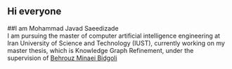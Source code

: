 ## Hi everyone
##I am Mohammad Javad Saeedizade<br>
I am pursuing the master of computer artificial intelligence engineering at Iran University of Science and Technology (IUST), currently working on my master thesis, which is Knowledge Graph Refinement, under the supervision of [Behrouz Minaei Bidgoli](http://minaei.iust.ac.ir/)
